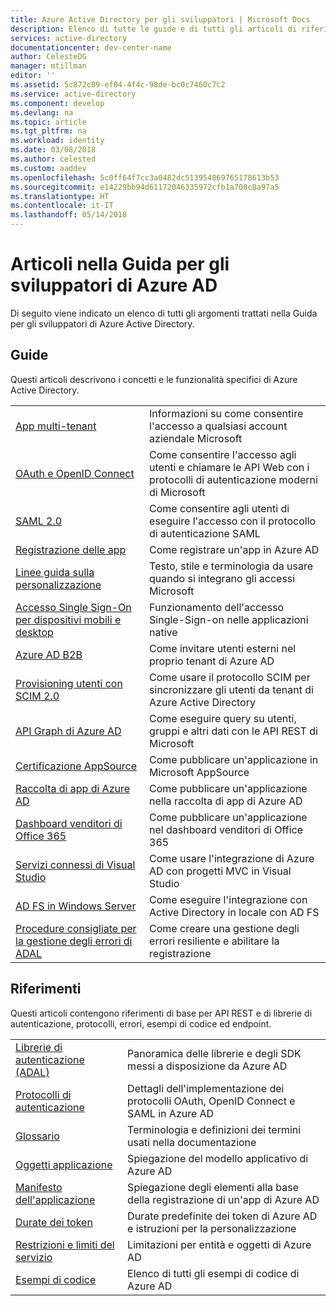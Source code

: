 ```yaml
---
title: Azure Active Directory per gli sviluppatori | Microsoft Docs
description: Elenco di tutte le guide e di tutti gli articoli di riferimento nella Guida per gli sviluppatori di Azure Active Directory.
services: active-directory
documentationcenter: dev-center-name
author: CelesteDG
manager: mtillman
editor: ''
ms.assetid: 5c872c89-ef04-4f4c-98de-bc0c7460c7c2
ms.service: active-directory
ms.component: develop
ms.devlang: na
ms.topic: article
ms.tgt_pltfrm: na
ms.workload: identity
ms.date: 03/08/2018
ms.author: celested
ms.custom: aaddev
ms.openlocfilehash: 5c0ff64f7cc3a0482dc513954869765178613b53
ms.sourcegitcommit: e14229bb94d61172046335972cfb1a708c8a97a5
ms.translationtype: HT
ms.contentlocale: it-IT
ms.lasthandoff: 05/14/2018
---
```

# <a name="articles-in-the-azure-ad-developer-guide"></a>Articoli nella Guida per gli sviluppatori di Azure AD
Di seguito viene indicato un elenco di tutti gli argomenti trattati nella Guida per gli sviluppatori di Azure Active Directory.

## <a name="guides"></a>Guide
Questi articoli descrivono i concetti e le funzionalità specifici di Azure Active Directory.

|                                                                                                                                 |  |
| ------------------------------------------------------------------------------------------------------------------------------- | --- |
| [App multi-tenant](active-directory-devhowto-multi-tenant-overview.md)                                                         | Informazioni su come consentire l'accesso a qualsiasi account aziendale Microsoft |
| [OAuth e OpenID Connect](active-directory-protocols-openid-connect-code.md)                                                     | Come consentire l'accesso agli utenti e chiamare le API Web con i protocolli di autenticazione moderni di Microsoft |
| [SAML 2.0](active-directory-saml-protocol-reference.md)                                                                         | Come consentire agli utenti di eseguire l'accesso con il protocollo di autenticazione SAML |
| [Registrazione delle app](active-directory-integrating-applications.md)                                                                | Come registrare un'app in Azure AD |
| [Linee guida sulla personalizzazione](active-directory-branding-guidelines.md)                                                                  | Testo, stile e terminologia da usare quando si integrano gli accessi Microsoft |
| [Accesso Single Sign-On per dispositivi mobili e desktop](active-directory-sso-android.md)                                                                         | Funzionamento dell'accesso Single-Sign-on nelle applicazioni native |
| [Azure AD B2B](../active-directory-b2b-what-is-azure-ad-b2b.md)                                                                 | Come invitare utenti esterni nel proprio tenant di Azure AD |
| [Provisioning utenti con SCIM 2.0](../active-directory-scim-provisioning.md)                                                     | Come usare il protocollo SCIM per sincronizzare gli utenti da tenant di Azure Active Directory |
| [API Graph di Azure AD](active-directory-graph-api.md)                                                                             | Come eseguire query su utenti, gruppi e altri dati con le API REST di Microsoft |
| [Certificazione AppSource](active-directory-devhowto-appsource-certified.md)                                                     | Come pubblicare un'applicazione in Microsoft AppSource |
| [Raccolta di app di Azure AD](active-directory-app-gallery-listing.md)                                                                 |Come pubblicare un'applicazione nella raccolta di app di Azure AD|
| [Dashboard venditori di Office 365](https://msdn.microsoft.com/office/office365/howto/submit-web-apps-seller-dashboard)               | Come pubblicare un'applicazione nel dashboard venditori di Office 365 |
| [Servizi connessi di Visual Studio](vs-active-directory-dotnet-getting-started.md)                                               | Come usare l'integrazione di Azure AD con progetti MVC in Visual Studio |
| [AD FS in Windows Server](https://technet.microsoft.com/windows-server-docs/identity/ad-fs/overview/ad-fs-scenarios-for-developers) | Come eseguire l'integrazione con Active Directory in locale con AD FS |
| [Procedure consigliate per la gestione degli errori di ADAL](https://docs.microsoft.com/azure/active-directory/develop/active-directory-devhowto-adal-error-handling) | Come creare una gestione degli errori resiliente e abilitare la registrazione |

## <a name="reference"></a>Riferimenti
Questi articoli contengono riferimenti di base per API REST e di librerie di autenticazione, protocolli, errori, esempi di codice ed endpoint.

|                                                                                     | |
| ----------------------------------------------------------------------------------- | --- |
| [Librerie di autenticazione (ADAL)](active-directory-authentication-libraries.md)     | Panoramica delle librerie e degli SDK messi a disposizione da Azure AD |
| [Protocolli di autenticazione](active-directory-authentication-protocols.md)            | Dettagli dell'implementazione dei protocolli OAuth, OpenID Connect e SAML in Azure AD |
| [Glossario](active-directory-dev-glossary.md)                                        | Terminologia e definizioni dei termini usati nella documentazione |
| [Oggetti applicazione](active-directory-application-objects.md)                      | Spiegazione del modello applicativo di Azure AD |
| [Manifesto dell'applicazione](active-directory-application-manifest.md)                    | Spiegazione degli elementi alla base della registrazione di un'app di Azure AD |
| [Durate dei token](../active-directory-configurable-token-lifetimes.md)              | Durate predefinite dei token di Azure AD e istruzioni per la personalizzazione |
| [Restrizioni e limiti del servizio](../active-directory-service-limits-restrictions.md) | Limitazioni per entità e oggetti di Azure AD |
| [Esempi di codice](active-directory-code-samples.md)                                    | Elenco di tutti gli esempi di codice di Azure AD |
